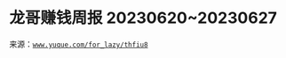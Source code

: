 # 龙哥赚钱周报 20230620~20230627

来源：[`www.yuque.com/for_lazy/thfiu8`](https://www.yuque.com/for_lazy/thfiu8)